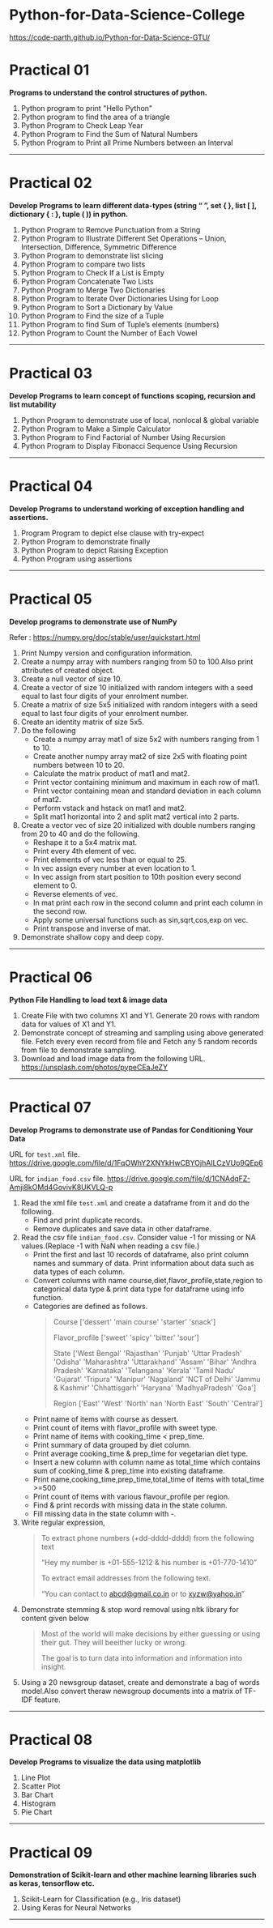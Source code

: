 # Python-for-Data-Science-College

https://code-parth.github.io/Python-for-Data-Science-GTU/

# **Practical 01**

**Programs to understand the control structures of python.**
1. Python program to print &quot;Hello Python&quot;
2. Python program to find the area of a triangle
3. Python Program to Check Leap Year
4. Python Program to Find the Sum of Natural Numbers
5. Python Program to Print all Prime Numbers between an Interval

-----

# **Practical 02**

**Develop Programs to learn different data-types (string “ ”, set { }, list [ ],
dictionary { : }, tuple ( )) in python.**

1. Python Program to Remove Punctuation from a String
2. Python Program to Illustrate Different Set Operations – Union, Intersection, Difference, Symmetric Difference
3. Python Program to demonstrate list slicing
4. Python Program to compare two lists
5. Python Program to Check If a List is Empty
6. Python Program Concatenate Two Lists
7. Python Program to Merge Two Dictionaries
8. Python Program to Iterate Over Dictionaries Using for Loop
9. Python Program to Sort a Dictionary by Value
10. Python Program to Find the size of a Tuple
11. Python Program to find Sum of Tuple’s elements (numbers)
12. Python Program to Count the Number of Each Vowel

-----

#  **Practical 03**

**Develop Programs to learn concept of functions scoping, recursion and list mutability**

1. Python Program to demonstrate use of local, nonlocal &amp; global variable
2. Python Program to Make a Simple Calculator
3. Python Program to Find Factorial of Number Using Recursion
4. Python Program to Display Fibonacci Sequence Using Recursion

-----

# **Practical 04**

**Develop Programs to understand working of exception handling and assertions.**

1. Program Program to depict else clause with try-expect
2. Python Program to demonstrate finally
3. Python Program to depict Raising Exception
4. Python Program using assertions

-----

# **Practical 05**

**Develop programs to demonstrate use of NumPy**

Refer : https://numpy.org/doc/stable/user/quickstart.html

1. Print Numpy version and configuration information.
2. Create a numpy array with numbers ranging from 50 to 100.Also print attributes of created object.
3. Create a null vector of size 10.
4. Create a vector of size 10 initialized with random integers with a seed equal to last four digits of your enrolment number.
5. Create a matrix of size 5x5 initialized with random integers with a seed equal to last four digits of your enrolment number.
6. Create an identity matrix of size 5x5.
7. Do the following
    * Create a numpy array mat1 of size 5x2 with numbers ranging from 1 to 10.
    * Create another numpy array mat2 of size 2x5 with floating point numbers between 10 to 20.
    * Calculate the matrix product of mat1 and mat2.
    * Print vector containing minimum and maximum in each row of mat1.
    * Print vector containing mean and standard deviation in each column of mat2.
    * Perform vstack and hstack on mat1 and mat2.
    * Split mat1 horizontal into 2 and split mat2 vertical into 2 parts.
8. Create a vector vec of size 20 initialized with double numbers ranging from 20 to 40 and do the following.
    * Reshape it to a 5x4 matrix mat.
    * Print every 4th element of vec.
    * Print elements of vec less than or equal to 25.
    * In vec assign every number at even location to 1.
    * In vec assign from start position to 10th position every second element to 0.
    * Reverse elements of vec.
    * In mat print each row in the second column and print each column in the second row.
    * Apply some universal functions such as sin,sqrt,cos,exp on vec.
    * Print transpose and inverse of mat.
9. Demonstrate shallow copy and deep copy.

-----

# **Practical 06**

**Python File Handling to load text &amp; image data**
1. Create File with two columns X1 and Y1. Generate 20 rows with random data for values of X1 and Y1.
2. Demonstrate concept of streaming and sampling using above generated file. Fetch every even record from file and Fetch any 5 random records from file to demonstrate sampling.
3. Download and load image data from the following URL. https://unsplash.com/photos/pypeCEaJeZY

-----

# **Practical 07**

**Develop Programs to demonstrate use of Pandas for Conditioning Your Data**

URL for `test.xml` file.
https://drive.google.com/file/d/1FqOWhY2XNYkHwCBYOjhAILCzVUo9QEp6

URL for `indian_food.csv` file.
https://drive.google.com/file/d/1CNAdqFZ-Amji8kOMd4GovivK8UKVLQ-p

1.  Read the xml file `test.xml` and create a dataframe from it and do the following.
    *   Find and print duplicate records.
    *   Remove duplicates and save data in other dataframe.
2.  Read the csv file `indian_food.csv`. Consider value -1 for missing or NA values.(Replace -1 with NaN when reading a csv file.)
    *   Print the first and last 10 records of dataframe, also print column names and summary of data. Print information about data such as data types of each column.
    *   Convert columns with name course,diet,flavor_profile,state,region to categorical data type &amp; print data type for dataframe using info function.
    *   Categories are defined as follows.
          > Course ['dessert' 'main course' 'starter' 'snack']
          > 
          > Flavor_profile ['sweet' 'spicy' 'bitter' 'sour']
          > 
          > State ['West Bengal' 'Rajasthan' 'Punjab' 'Uttar Pradesh' 'Odisha' 'Maharashtra' 'Uttarakhand' 'Assam' 'Bihar' 'Andhra Pradesh' 'Karnataka' 'Telangana' 'Kerala' 'Tamil Nadu' 'Gujarat' 'Tripura' 'Manipur' 'Nagaland' 'NCT of Delhi' 'Jammu & Kashmir' 'Chhattisgarh' 'Haryana' 'MadhyaPradesh' 'Goa']
          > 
          > Region ['East' 'West' 'North' nan 'North East' 'South' 'Central']
    *   Print name of items with course as dessert.
    *   Print count of items with flavor_profile with sweet type.
    *   Print name of items with cooking_time < prep_time.
    *   Print summary of data grouped by diet column.
    *   Print average cooking_time & prep_time for vegetarian diet type.
    *   Insert a new column with column name as total_time which contains sum of cooking_time & prep_time into existing dataframe.
    *   Print name,cooking_time,prep_time,total_time of items with total_time >=500
    *   Print count of items with various flavour_profile per region.
    *   Find & print records with missing data in the state column.
    *   Fill missing data in the state column with -.
3.    Write regular expression, 
      > To extract phone numbers (+dd-dddd-dddd) from the following text
      >
      > “Hey my number is +01-555-1212 & his number is +01-770-1410”
      > 
      > To extract email addresses from the following text.
      > 
      > “You can contact to abcd@gmail.co.in or to xyzw@yahoo.in”
4.  Demonstrate stemming & stop word removal using nltk library for content given below
      >   Most of the world will make decisions by either guessing or using their gut. They will beeither lucky or wrong.
      >
      >   The goal is to turn data into information and information into insight.
5.  Using a 20 newsgroup dataset, create and demonstrate a bag of words model.Also convert theraw newsgroup documents into a matrix of TF-IDF feature.

-----

# **Practical 08**

**Develop Programs to visualize the data using matplotlib**

1.  Line Plot
2.  Scatter Plot
3.  Bar Chart
4.  Histogram
5.  Pie Chart

-----

# **Practical 09**

**Demonstration of Scikit-learn and other machine learning libraries such as keras, tensorflow etc.**

1.  Scikit-Learn for Classification (e.g., Iris dataset)
2.  Using Keras for Neural Networks

-----